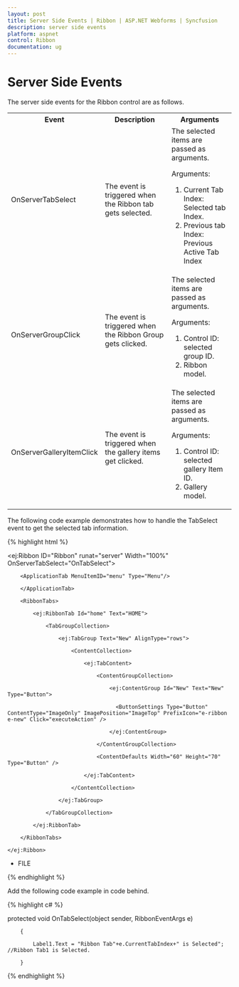 ```yaml
---
layout: post
title: Server Side Events | Ribbon | ASP.NET Webforms | Syncfusion
description: server side events
platform: aspnet
control: Ribbon
documentation: ug
---
```


# Server Side Events

The server side events for the Ribbon control are as follows.


<table>
<tr>
<th>
Event</th><th>
Description</th><th>
Arguments</th></tr>
<tr>
<td>
OnServerTabSelect</td><td>
The event is triggered when the Ribbon tab gets selected.</td><td>
The selected items are passed as arguments.

Arguments:
<ol>
<li>Current Tab Index: Selected tab Index.</li>
<li>Previous tab Index: Previous Active Tab Index</li>
</ol></td></tr>
<tr>
<td>
<br>OnServerGroupClick</td><td>
The event is triggered when the Ribbon Group gets clicked.</td><td>
The selected items are passed as arguments.

Arguments:
<ol>
<li>Control ID: selected group ID.</li>
<li>Ribbon model.</li>
</ol></td></tr>
<tr>
<td>
<br>OnServerGalleryItemClick</td><td>
The event is triggered when the gallery items get clicked.</td><td>
The selected items are passed as arguments. 

Arguments:
<ol>
<li>Control ID: selected gallery Item ID.</li>
<li>Gallery model.</li>
</ol></td></tr>
</table>

The following code example demonstrates how to handle the TabSelect event to get the selected tab information.

{% highlight html %}

<ej:Ribbon ID="Ribbon" runat="server" Width="100%" OnServerTabSelect="OnTabSelect">

        <ApplicationTab MenuItemID="menu" Type="Menu"/>

        </ApplicationTab>

        <RibbonTabs>

            <ej:RibbonTab Id="home" Text="HOME">

                <TabGroupCollection>

                    <ej:TabGroup Text="New" AlignType="rows">

                        <ContentCollection>

                            <ej:TabContent>

                                <ContentGroupCollection>

                                    <ej:ContentGroup Id="New" Text="New" Type="Button">

                                      <ButtonSettings Type="Button" ContentType="ImageOnly" ImagePosition="ImageTop" PrefixIcon="e-ribbon e-new" Click="executeAction" />

                                    </ej:ContentGroup>

                                </ContentGroupCollection>

                                <ContentDefaults Width="60" Height="70" Type="Button" />

                            </ej:TabContent>

                        </ContentCollection>

                    </ej:TabGroup>

                </TabGroupCollection>

            </ej:RibbonTab>

        </RibbonTabs>

    </ej:Ribbon>

<ul id="menu">

<li><a>FILE</a></li>

</ul>

{% endhighlight %}

Add the following code example in code behind.

{% highlight c# %}

protected void OnTabSelect(object sender, RibbonEventArgs e)

        {

            Label1.Text = "Ribbon Tab"+e.CurrentTabIndex+" is Selected"; //Ribbon Tab1 is Selected.

        }

{% endhighlight %}